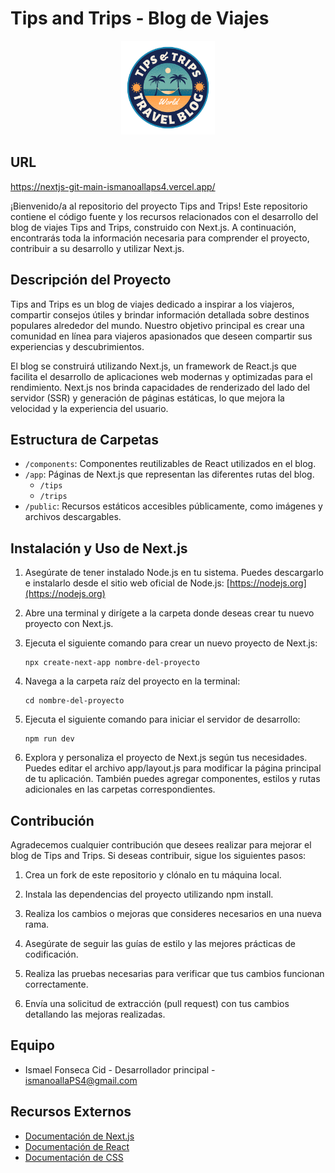 
# Tips and Trips - Blog de Viajes

<p align="center" display='flex'>
  <img src="./public/images/logo3.png" alt="Tips and Trips Logo" width="150px" />
</p>


## URL
https://nextjs-git-main-ismanoallaps4.vercel.app/


¡Bienvenido/a al repositorio del proyecto Tips and Trips! Este repositorio contiene el código fuente y los recursos relacionados con el desarrollo del blog de viajes Tips and Trips, construido con Next.js. A continuación, encontrarás toda la información necesaria para comprender el proyecto, contribuir a su desarrollo y utilizar Next.js.

## Descripción del Proyecto

Tips and Trips es un blog de viajes dedicado a inspirar a los viajeros, compartir consejos útiles y brindar información detallada sobre destinos populares alrededor del mundo. Nuestro objetivo principal es crear una comunidad en línea para viajeros apasionados que deseen compartir sus experiencias y descubrimientos.

El blog se construirá utilizando Next.js, un framework de React.js que facilita el desarrollo de aplicaciones web modernas y optimizadas para el rendimiento. Next.js nos brinda capacidades de renderizado del lado del servidor (SSR) y generación de páginas estáticas, lo que mejora la velocidad y la experiencia del usuario.

## Estructura de Carpetas

- `/components`: Componentes reutilizables de React utilizados en el blog.
- `/app`: Páginas de Next.js que representan las diferentes rutas del blog.
    - `/tips`
    - `/trips`
- `/public`: Recursos estáticos accesibles públicamente, como imágenes y archivos descargables.


## Instalación y Uso de Next.js

1. Asegúrate de tener instalado Node.js en tu sistema. Puedes descargarlo e instalarlo desde el sitio web oficial de Node.js: [https://nodejs.org](https://nodejs.org)

2. Abre una terminal y dirígete a la carpeta donde deseas crear tu nuevo proyecto con Next.js.

3. Ejecuta el siguiente comando para crear un nuevo proyecto de Next.js:

   ```shell
   npx create-next-app nombre-del-proyecto
    ```
4. Navega a la carpeta raíz del proyecto en la terminal:
     ```shell
   cd nombre-del-proyecto
    ```
5. Ejecuta el siguiente comando para iniciar el servidor de desarrollo:
     ```shell
   npm run dev
    ```
6. Explora y personaliza el proyecto de Next.js según tus necesidades. Puedes editar el archivo app/layout.js para modificar la página principal de tu aplicación. También puedes agregar componentes, estilos y rutas adicionales en las carpetas correspondientes.

## Contribución

Agradecemos cualquier contribución que desees realizar para mejorar el blog de Tips and Trips. Si deseas contribuir, sigue los siguientes pasos:

1. Crea un fork de este repositorio y clónalo en tu máquina local.

2. Instala las dependencias del proyecto utilizando npm install.

3. Realiza los cambios o mejoras que consideres necesarios en una nueva rama.

4. Asegúrate de seguir las guías de estilo y las mejores prácticas de codificación.

5. Realiza las pruebas necesarias para verificar que tus cambios funcionan 
correctamente.

6. Envía una solicitud de extracción (pull request) con tus cambios detallando las mejoras realizadas.

## Equipo 
 - Ismael Fonseca Cid - Desarrollador principal - ismanoallaPS4@gmail.com

## Recursos Externos

- [Documentación de Next.js](https://nextjs.org/docs)
- [Documentación de React](https://reactjs.org/docs)
- [Documentación de CSS](https://developer.mozilla.org/en-US/docs/Web/CSS)

